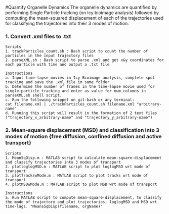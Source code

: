 #Quantify Organelle Dynamics
The organelle dynamics are quantified by performing Single Particle tracking (on Icy bioimage analysis) followed by computing the mean-squared displacement of each of the trajectories used for classifying the trajectories into their 3 modes of motion.

### 1. Convert .xml files to .txt 
```
Scripts
1. trackParticles_count.sh : Bash script to count the number of particles in the input trajectory files
2. parseXML.sh : Bash script to parse .xml and get x&y coordinates for each particle with time and output a .txt file

Instructions
a. Input time-lapse movies in Icy Bioimage analysis, complete spot tracking and save the .xml file in same folder
b. Determine the number of frames in the time-lapse movie used for single-particle tracking and enter as value for num_columns in parseXML.sh shell script. 
c. Run the following snippet on git-bash or any terminal: 
cat filename.xml | ./trackParticles_count.sh filename.xml "arbitrary-name"
d. Running this script will result in the formation of 2 text files ("trajectory_x_arbitrary-name" and "trajectory_y_arbitrary-name")
```

### 2. Mean-square displacement (MSD) and classification into 3 modes of motion {free diffusion, confined diffusion and active transport}
```
Scripts
1. MeanSqDisp.m : MATLAB script to calculate mean-square-displacement and classify trajectories into 3 modes of transport
2. plotloglogMSD.m : MATLAB script to plot loglogMSD wrt mode of transport
3. plotTrackswMode.m : MATLAB script to plot tracks wrt mode of transport
4. plotMSDwMode.m : MATLAB script to plot MSD wrt mode of transport
 
Instructions
a. Run MATLAB script to compute mean-square-displacement, to classify the mode of trajectory and plot trajectories, loglogMSD and MSD wrt time-lags. "MeansSqDisp(filename, orgName)"
```